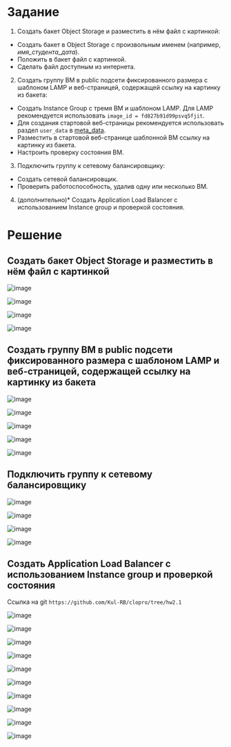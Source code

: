 # Задание
1. Создать бакет Object Storage и разместить в нём файл с картинкой:

 - Создать бакет в Object Storage с произвольным именем (например, _имя_студента_дата_).
 - Положить в бакет файл с картинкой.
 - Сделать файл доступным из интернета.
 
2. Создать группу ВМ в public подсети фиксированного размера с шаблоном LAMP и веб-страницей, содержащей ссылку на картинку из бакета:

 - Создать Instance Group с тремя ВМ и шаблоном LAMP. Для LAMP рекомендуется использовать `image_id = fd827b91d99psvq5fjit`.
 - Для создания стартовой веб-страницы рекомендуется использовать раздел `user_data` в [meta_data](https://cloud.yandex.ru/docs/compute/concepts/vm-metadata).
 - Разместить в стартовой веб-странице шаблонной ВМ ссылку на картинку из бакета.
 - Настроить проверку состояния ВМ.
 
3. Подключить группу к сетевому балансировщику:

 - Создать сетевой балансировщик.
 - Проверить работоспособность, удалив одну или несколько ВМ.
4. (дополнительно)* Создать Application Load Balancer с использованием Instance group и проверкой состояния.

# Решение
## Создать бакет Object Storage и разместить в нём файл с картинкой
![image](https://github.com/Kul-RB/clopro/assets/53901269/673e5188-5dec-43d5-b310-733e4ed3ab72)

![image](https://github.com/Kul-RB/clopro/assets/53901269/68d0598e-3724-4597-b376-971818e0d619)

![image](https://github.com/Kul-RB/clopro/assets/53901269/67234258-6083-4517-bb7b-860efe6c76a6)

![image](https://github.com/Kul-RB/clopro/assets/53901269/ce90ae19-352d-49f1-91d7-bc70d0234987)

## Создать группу ВМ в public подсети фиксированного размера с шаблоном LAMP и веб-страницей, содержащей ссылку на картинку из бакета

![image](https://github.com/Kul-RB/clopro/assets/53901269/11a2ec1d-cc50-4a34-9788-d9fd3e052fc1)

![image](https://github.com/Kul-RB/clopro/assets/53901269/cdcf6eda-0c89-4ccb-af68-102600326aca)

![image](https://github.com/Kul-RB/clopro/assets/53901269/d8118912-152e-47d5-a092-b97bce8d0f10)

![image](https://github.com/Kul-RB/clopro/assets/53901269/be306ce0-7101-4a2e-8541-0ba4ad509420)

![image](https://github.com/Kul-RB/clopro/assets/53901269/b43d93ed-1fa7-41eb-959f-f35cb1b3d008)

## Подключить группу к сетевому балансировщику

![image](https://github.com/Kul-RB/clopro/assets/53901269/5a091f89-64a2-47e9-b088-22578b68078c)

![image](https://github.com/Kul-RB/clopro/assets/53901269/84610f8c-f317-4ef5-ae03-9a80eaf93981)

![image](https://github.com/Kul-RB/clopro/assets/53901269/6c5306dd-d796-45e0-9d62-4e7ce91ae30d)

![image](https://github.com/Kul-RB/clopro/assets/53901269/7da50035-0bd9-4b0f-81ac-46bf7b9440d7)

## Создать Application Load Balancer с использованием Instance group и проверкой состояния
Ссылка на git
``
https://github.com/Kul-RB/clopro/tree/hw2.1
``

![image](https://github.com/Kul-RB/clopro/assets/53901269/58b26897-51ca-4c4e-a88e-c3128b5d54a2)

![image](https://github.com/Kul-RB/clopro/assets/53901269/9de25129-f317-4f5c-82e3-d4232013d0eb)

![image](https://github.com/Kul-RB/clopro/assets/53901269/c8463748-26cc-4184-b553-ececf501c9df)

![image](https://github.com/Kul-RB/clopro/assets/53901269/6b595ad1-9bb6-4d48-afd9-588de0740b65)

![image](https://github.com/Kul-RB/clopro/assets/53901269/a9cf82bd-c5e0-44e5-b82a-946e484e3ac8)

![image](https://github.com/Kul-RB/clopro/assets/53901269/6352aba5-1609-4b78-bbad-5de59138107f)

![image](https://github.com/Kul-RB/clopro/assets/53901269/faaf3405-ad8c-40b4-8b20-d978dcf41b82)

![image](https://github.com/Kul-RB/clopro/assets/53901269/88caf1ef-ee02-4d4c-adb3-d0a0a007d809)

![image](https://github.com/Kul-RB/clopro/assets/53901269/345bac55-0b24-4541-aced-eb94c5f96c3d)

![image](https://github.com/Kul-RB/clopro/assets/53901269/378f51c5-4f23-4dfe-af95-fead0a1d72a1)




